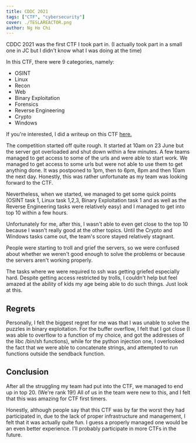 ```yaml
---
title: CDDC 2021
tags: ["CTF", "cybersecurity"]
cover: ./TESLAREACTOR.png
author: Ng Ho Chi
---
```


<re-img src="TESLAREACTOR.png" title="CDDC"></re-img>

CDDC 2021 was the first CTF I took part in. (I actually took part in a small one in JC but I didn't know what I was doing at the time)

In this CTF, there were 9 categories, namely:

- OSINT
- Linux
- Recon
- Web
- Binary Exploitation
- Forensics
- Reverse Engineering
- Crypto
- Windows

If you're interested, I did a writeup on this CTF [here.](https://github.com/nghochi123/CTFWriteups/tree/main/CDDC21)

<re-img src="FINALTALLY.png"></re-img>

The competition started off quite rough. It started at 10am on 23 June but the server got overloaded and shut down within a few minutes. A few teams managed to get access to some of the urls and were able to start work. We managed to get access to some urls but were not able to use them to get anything done. It was postponed to 1pm, then to 6pm, 8pm and then 10am the next day. Honestly, this was rather unfortunate as my team was looking forward to the CTF.

Nevertheless, when we started, we managed to get some quick points (OSINT task 1, Linux task 1,2,3, Binary Exploitation task 1 and as well as the Reverse Engineering tasks were relatively easy) and I managed to get into top 10 within a few hours.

<re-img src="RANK.png"></re-img>

Unfortunately for me, after this, I wasn't able to even get close to the top 10 because I wasn't really good at the other topics. Until the Crypto and Windows tasks came out, the team's score stayed relatively stagnant.

People were starting to troll and grief the servers, so we were confused about whether we weren't good enough to solve the problems or because the servers aren't working properly.

The tasks where we were required to ssh was getting griefed especially hard. Despite getting access restricted by trolls, I couldn't help but feel amazed at the ability of kids my age being able to do such things. Just look at this.

<re-img src="RICK.jpg"></re-img>

## Regrets

Personally, I felt the biggest regret for me was that I was unable to solve the puzzles in binary exploitation. For the buffer overflow, I felt that I got close (I was able to overflow to a function of my choice, and got the addresses of the libc /bin/sh functions), while for the python injection one, I overlooked the fact that we were able to concatenate strings, and attempted to run functions outside the sendback function.

<re-img src="PYTHON.png"></re-img>
<re-img src="BOF.png"></re-img>

## Conclusion

After all the struggling my team had put into the CTF, we managed to end up in top 20. (We're rank 19!) All of us in the team were new to this, and I felt that this was amazing for CTF first timers.

<re-img src="FINALRANK.png"></re-img>

Honestly, although people say that this CTF was by far the worst they had participated in, due to the lack of proper infrastructure and management, I felt that it was actually quite fun. I guess a properly managed one would be an even better experience. I'll probably participate in more CTFs in the future.
